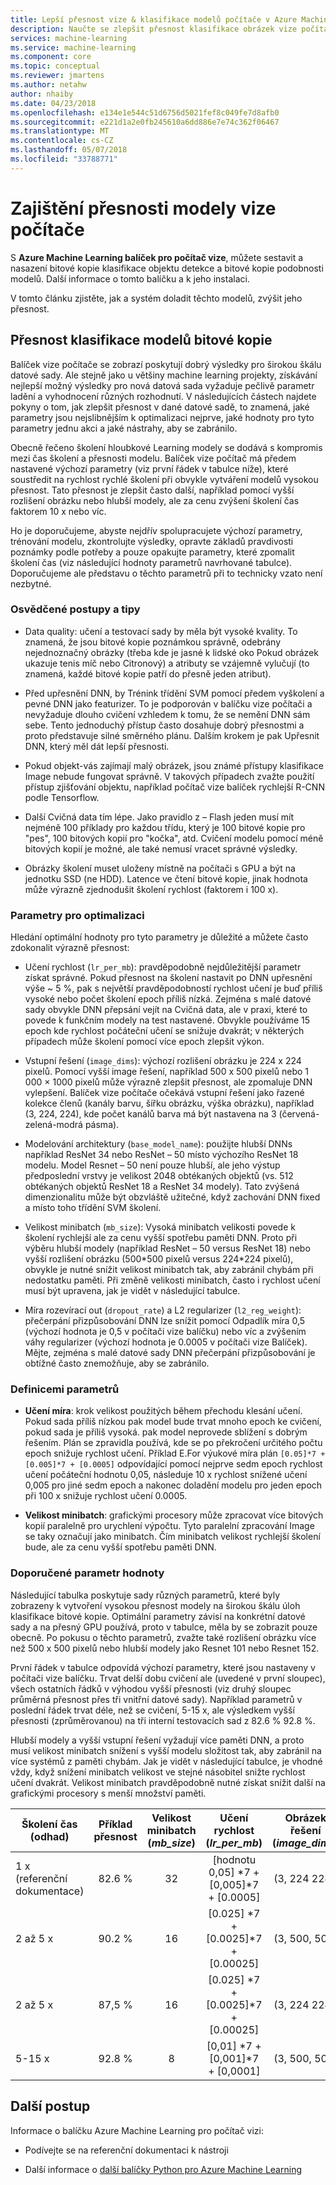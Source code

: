 ```yaml
---
title: Lepší přesnost vize & klasifikace modelů počítače v Azure Machine Learning
description: Naučte se zlepšit přesnost klasifikace obrázek vize počítač, objekt detekce a modely podobnosti bitovou kopii pomocí Azure Machine Learning balíčku pro počítač vize.
services: machine-learning
ms.service: machine-learning
ms.component: core
ms.topic: conceptual
ms.reviewer: jmartens
ms.author: netahw
author: nhaiby
ms.date: 04/23/2018
ms.openlocfilehash: e134e1e544c51d6756d5021fef8c049fe7d8afb0
ms.sourcegitcommit: e221d1a2e0fb245610a6dd886e7e74c362f06467
ms.translationtype: MT
ms.contentlocale: cs-CZ
ms.lasthandoff: 05/07/2018
ms.locfileid: "33788771"
---
```

# <a name="improve-the-accuracy-of-computer-vision-models"></a>Zajištění přesnosti modely vize počítače

S **Azure Machine Learning balíček pro počítač vize**, můžete sestavit a nasazení bitové kopie klasifikace objektu detekce a bitové kopie podobnosti modelů. Další informace o tomto balíčku a k jeho instalaci.

V tomto článku zjistěte, jak a systém doladit těchto modelů, zvýšit jeho přesnost. 

## <a name="accuracy-of-image-classification-models"></a>Přesnost klasifikace modelů bitové kopie

Balíček vize počítače se zobrazí poskytují dobrý výsledky pro širokou škálu datové sady. Ale stejně jako u většiny machine learning projekty, získávání nejlepší možný výsledky pro nová datová sada vyžaduje pečlivě parametr ladění a vyhodnocení různých rozhodnutí. V následujících částech najdete pokyny o tom, jak zlepšit přesnost v dané datové sadě, to znamená, jaké parametry jsou nejslibnějším k optimalizaci nejprve, jaké hodnoty pro tyto parametry jednu akci a jaké nástrahy, aby se zabránilo.

Obecně řečeno školení hloubkové Learning modely se dodává s kompromis mezi čas školení a přesnosti modelu. Balíček vize počítač má předem nastavené výchozí parametry (viz první řádek v tabulce níže), které soustředit na rychlost rychlé školení při obvykle vytváření modelů vysokou přesnost. Tato přesnost je zlepšit často další, například pomocí vyšší rozlišení obrázku nebo hlubší modely, ale za cenu zvýšení školení čas faktorem 10 x nebo víc.

Ho je doporučujeme, abyste nejdřív spolupracujete výchozí parametry, trénování modelu, zkontrolujte výsledky, opravte základů pravdivosti poznámky podle potřeby a pouze opakujte parametry, které zpomalit školení čas (viz následující hodnoty parametrů navrhované tabulce). Doporučujeme ale představu o těchto parametrů při to technicky vzato není nezbytné.


### <a name="best-practices-and-tips"></a>Osvědčené postupy a tipy

* Data quality: učení a testovací sady by měla být vysoké kvality. To znamená, že jsou bitové kopie poznámkou správně, odebrány nejednoznačný obrázky (třeba kde je jasné k lidské oko Pokud obrázek ukazuje tenis míč nebo Citronový) a atributy se vzájemně vylučují (to znamená, každé bitové kopie patří do přesně jeden atribut).

* Před upřesnění DNN, by Trénink třídění SVM pomocí předem vyškolení a pevné DNN jako featurizer. To je podporován v balíčku vize počítači a nevyžaduje dlouho cvičení vzhledem k tomu, že se nemění DNN sám sebe. Tento jednoduchý přístup často dosahuje dobrý přesnostmi a proto představuje silné směrného plánu. Dalším krokem je pak Upřesnit DNN, který měl dát lepší přesnosti.

* Pokud objekt-vás zajímají malý obrázek, jsou známé přístupy klasifikace Image nebude fungovat správně. V takových případech zvažte použití přístup zjišťování objektu, například počítač vize balíček rychlejší R-CNN podle Tensorflow.

* Další Cvičná data tím lépe. Jako pravidlo z – Flash jeden musí mít nejméně 100 příklady pro každou třídu, který je 100 bitové kopie pro "pes", 100 bitových kopií pro "kočka", atd. Cvičení modelu pomocí méně bitových kopií je možné, ale také nemusí vracet správné výsledky.

* Obrázky školení muset uloženy místně na počítači s GPU a být na jednotku SSD (ne HDD). Latence ve čtení bitové kopie, jinak hodnota může výrazně zjednodušit školení rychlost (faktorem i 100 x).


### <a name="parameters-to-optimize"></a>Parametry pro optimalizaci

Hledání optimální hodnoty pro tyto parametry je důležité a můžete často zdokonalit výrazně přesnost:
* Učení rychlost (`lr_per_mb`): pravděpodobně nejdůležitější parametr získat správné. Pokud přesnost na školení nastavit po DNN upřesnění výše ~ 5 %, pak s největší pravděpodobností rychlost učení je buď příliš vysoké nebo počet školení epoch příliš nízká. Zejména s malé datové sady obvykle DNN přepsání vejít na Cvičná data, ale v praxi, které to povede k funkčním modely na test nastavené. Obvykle používáme 15 epoch kde rychlost počáteční učení se snižuje dvakrát; v některých případech může školení pomocí více epoch zlepšit výkon.

* Vstupní řešení (`image_dims`): výchozí rozlišení obrázku je 224 x 224 pixelů. Pomocí vyšší image řešení, například 500 x 500 pixelů nebo 1 000 × 1000 pixelů může výrazně zlepšit přesnost, ale zpomaluje DNN vylepšení. Balíček vize počítače očekává vstupní řešení jako řazené kolekce členů (kanály barvu, šířku obrázku, výška obrázku), například (3, 224, 224), kde počet kanálů barva má být nastavena na 3 (červená-zelená-modrá pásma).

* Modelování architektury (`base_model_name`): použijte hlubší DNNs například ResNet 34 nebo ResNet – 50 místo výchozího ResNet 18 modelu. Model Resnet – 50 není pouze hlubší, ale jeho výstup předposlední vrstvy je velikost 2048 obtékaných objektů (vs. 512 obtékaných objektů ResNet 18 a ResNet 34 modely). Tato zvýšená dimenzionalitu může být obzvláště užitečné, když zachování DNN fixed a místo toho třídění SVM školení.

* Velikost minibatch (`mb_size`): Vysoká minibatch velikosti povede k školení rychlejší ale za cenu vyšší spotřebu paměti DNN. Proto při výběru hlubší modely (například ResNet – 50 versus ResNet 18) nebo vyšší rozlišení obrázku (500\*500 pixelů versus 224\*224 pixelů), obvykle je nutné snížit velikost minibatch tak, aby zabránil chybám při nedostatku paměti. Při změně velikosti minibatch, často i rychlost učení musí být upravena, jak je vidět v následující tabulce.
* Míra rozevírací out (`dropout_rate`) a L2 regularizer (`l2_reg_weight`): přečerpání přizpůsobování DNN lze snížit pomocí Odpadlík míra 0,5 (výchozí hodnota je 0,5 v počítači vize balíčku) nebo víc a zvýšením váhy regularizer (výchozí hodnota je 0.0005 v počítači vize Balíček). Mějte, zejména s malé datové sady DNN přečerpání přizpůsobování je obtížné často znemožňuje, aby se zabránilo.


### <a name="parameter-definitions"></a>Definicemi parametrů

- **Učení míra**: krok velikost použitých během přechodu klesání učení. Pokud sada příliš nízkou pak model bude trvat mnoho epoch ke cvičení, pokud sada je příliš vysoká. pak model neprovede sblížení s dobrým řešením. Plán se zpravidla používá, kde se po překročení určitého počtu epoch snižuje rychlost učení. Příklad E.For výukové míra plán `[0.05]*7 + [0.005]*7 + [0.0005]` odpovídající pomocí nejprve sedm epoch rychlost učení počáteční hodnotu 0,05, následuje 10 x rychlost snížené učení 0,005 pro jiné sedm epoch a nakonec doladění modelu pro jeden epoch při 100 x snižuje rychlost učení 0.0005.

- **Velikost minibatch**: grafickými procesory může zpracovat více bitových kopií paralelně pro urychlení výpočtu. Tyto paralelní zpracování Image se taky označují jako minibatch. Čím minibatch velikost rychlejší školení bude, ale za cenu vyšší spotřebu paměti DNN.

### <a name="recommended-parameter-values"></a>Doporučené parametr hodnoty

Následující tabulka poskytuje sady různých parametrů, které byly zobrazeny k vytvoření vysokou přesnost modely na širokou škálu úloh klasifikace bitové kopie. Optimální parametry závisí na konkrétní datové sady a na přesný GPU používá, proto v tabulce, měla by se zobrazit pouze obecně. Po pokusu o těchto parametrů, zvažte také rozlišení obrázku více než 500 x 500 pixelů nebo hlubší modely jako Resnet 101 nebo Resnet 152.

První řádek v tabulce odpovídá výchozí parametry, které jsou nastaveny v počítači vize balíčku. Trvat delší dobu cvičení ale (uvedené v první sloupec), všech ostatních řádků v výhodou vyšší přesnosti (viz druhý sloupec průměrná přesnost přes tři vnitřní datové sady). Například parametrů v poslední řádek trvat déle, než se cvičení, 5-15 x, ale výsledkem vyšší přesnosti (zprůměrovanou) na tři interní testovacích sad z 82.6 % 92.8 %.

Hlubší modely a vyšší vstupní řešení vyžadují více paměti DNN, a proto musí velikost minibatch snížení s vyšší modelu složitost tak, aby zabránil na více systémů z paměti chybám. Jak je vidět v následující tabulce, je vhodné vždy, když snížení minibatch velikost ve stejné násobitel snižte rychlost učení dvakrát. Velikost minibatch pravděpodobně nutné získat snížit další na grafickými procesory s menší množství paměti.

| Školení čas (odhad) | Příklad přesnost | Velikost minibatch (*mb_size*) | Učení rychlost (*lr_per_mb*) | Obrázek řešení (*image_dims*) | Architektura DNN (*base_model_name*) |
|------------- |:-------------:|:-------------:|:-----:|:-----:|:---:|
| 1 x (referenční dokumentace) | 82.6 % | 32 | [hodnotu 0,05] \*7 + [0,005]\*7 + [0.0005]  | (3, 224 224.) | ResNet18_ImageNet_CNTK |
| 2 až 5 x    | 90.2 % | 16 | [0.025] \*7 + [0.0025]\*7 + [0.00025] | (3, 500, 500) | ResNet18_ImageNet_CNTK |
| 2 až 5 x    | 87,5 % | 16 | [0.025] \*7 + [0.0025]\*7 + [0.00025] | (3, 224 224.) | ResNet50_ImageNet_CNTK |
| 5-15 x        | 92.8 % |  8 | [0,01] \*7 + [0,001]\*7 + [0,0001]  | (3, 500, 500) | ResNet50_ImageNet_CNTK |


## <a name="next-steps"></a>Další postup

Informace o balíčku Azure Machine Learning pro počítač vizi:
+ Podívejte se na referenční dokumentaci k nástroji

+ Další informace o [další balíčky Python pro Azure Machine Learning](reference-python-package-overview.md)
